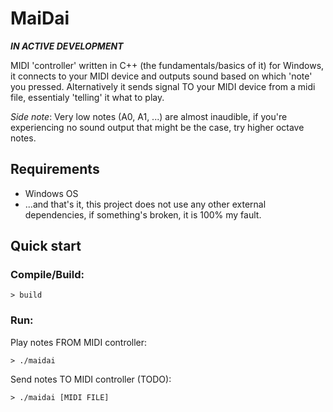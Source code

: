 # MaiDai

***IN ACTIVE DEVELOPMENT***

MIDI 'controller' written in C++ (the fundamentals/basics of it) for Windows,
it connects to your MIDI device and outputs sound based on which 'note' you pressed.
Alternatively it sends signal TO your MIDI device from a midi file, essentialy 'telling' it what to play.

*Side note*: Very low notes (A0, A1, ...) are almost inaudible, if you're experiencing no sound output that might
be the case, try higher octave notes.

## Requirements

- Windows OS
- ...and that's it, this project does not use any other external dependencies, if something's broken, it is 100% my fault.

## Quick start

### Compile/Build:

```console
> build
```

### Run:

Play notes FROM MIDI controller:

```console
> ./maidai
```

Send notes TO MIDI controller (TODO):

```console
> ./maidai [MIDI FILE]
```